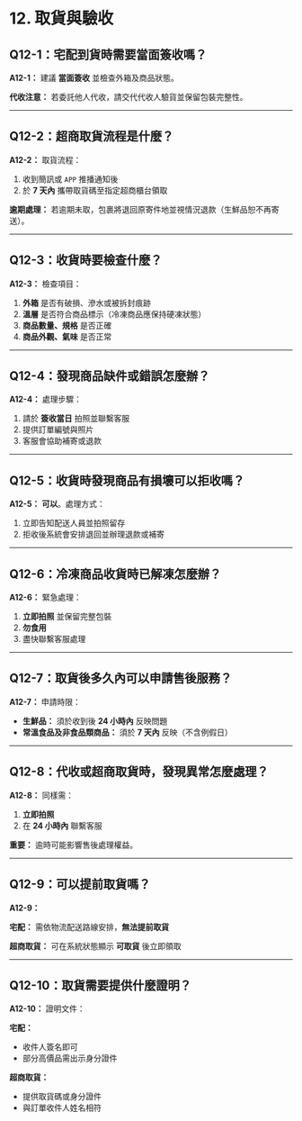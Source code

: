 # 12. 取貨與驗收

## Q12-1：宅配到貨時需要當面簽收嗎？

**A12-1：** 建議 **當面簽收** 並檢查外箱及商品狀態。

**代收注意：** 若委託他人代收，請交代代收人驗貨並保留包裝完整性。

---

## Q12-2：超商取貨流程是什麼？

**A12-2：** 取貨流程：

1. 收到簡訊或 `APP` 推播通知後
2. 於 **7 天內** 攜帶取貨碼至指定超商櫃台領取

**逾期處理：** 若逾期未取，包裹將退回原寄件地並視情況退款（生鮮品恕不再寄送）。

---

## Q12-3：收貨時要檢查什麼？

**A12-3：** 檢查項目：

1. **外箱** 是否有破損、滲水或被拆封痕跡
2. **溫層** 是否符合商品標示（冷凍商品應保持硬凍狀態）
3. **商品數量、規格** 是否正確
4. **商品外觀、氣味** 是否正常

---

## Q12-4：發現商品缺件或錯誤怎麼辦？

**A12-4：** 處理步驟：

1. 請於 **簽收當日** 拍照並聯繫客服
2. 提供訂單編號與照片
3. 客服會協助補寄或退款

---

## Q12-5：收貨時發現商品有損壞可以拒收嗎？

**A12-5：** **可以**。處理方式：

1. 立即告知配送人員並拍照留存
2. 拒收後系統會安排退回並辦理退款或補寄

---

## Q12-6：冷凍商品收貨時已解凍怎麼辦？

**A12-6：** 緊急處理：

1. **立即拍照** 並保留完整包裝
2. **勿食用**
3. 盡快聯繫客服處理

---

## Q12-7：取貨後多久內可以申請售後服務？

**A12-7：** 申請時限：

- **生鮮品：** 須於收到後 **24 小時內** 反映問題
- **常溫食品及非食品類商品：** 須於 **7 天內** 反映（不含例假日）

---

## Q12-8：代收或超商取貨時，發現異常怎麼處理？

**A12-8：** 同樣需：

1. **立即拍照**
2. 在 **24 小時內** 聯繫客服

**重要：** 逾時可能影響售後處理權益。

---

## Q12-9：可以提前取貨嗎？

**A12-9：**

**宅配：** 需依物流配送路線安排，**無法提前取貨**

**超商取貨：** 可在系統狀態顯示 **可取貨** 後立即領取

---

## Q12-10：取貨需要提供什麼證明？

**A12-10：** 證明文件：

**宅配：**

- 收件人簽名即可
- 部分高價品需出示身分證件

**超商取貨：**

- 提供取貨碼或身分證件
- 與訂單收件人姓名相符
